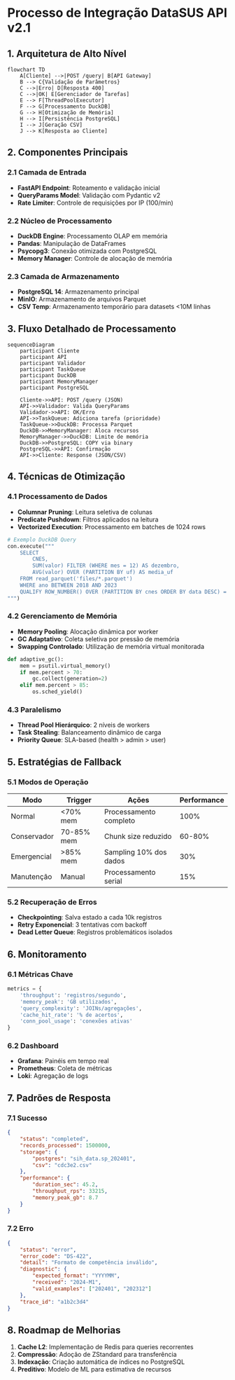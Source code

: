 # Processo de Integração DataSUS API v2.1

## 1. Arquitetura de Alto Nível

```mermaid
flowchart TD
    A[Cliente] -->|POST /query| B[API Gateway]
    B --> C{Validação de Parâmetros}
    C -->|Erro| D[Resposta 400]
    C -->|OK| E[Gerenciador de Tarefas]
    E --> F[ThreadPoolExecutor]
    F --> G[Processamento DuckDB]
    G --> H[Otimização de Memória]
    H --> I[Persistência PostgreSQL]
    I --> J[Geração CSV]
    J --> K[Resposta ao Cliente]
```

## 2. Componentes Principais

### 2.1 Camada de Entrada
- **FastAPI Endpoint**: Roteamento e validação inicial
- **QueryParams Model**: Validação com Pydantic v2
- **Rate Limiter**: Controle de requisições por IP (100/min)

### 2.2 Núcleo de Processamento
- **DuckDB Engine**: Processamento OLAP em memória
- **Pandas**: Manipulação de DataFrames
- **Psycopg3**: Conexão otimizada com PostgreSQL
- **Memory Manager**: Controle de alocação de memória

### 2.3 Camada de Armazenamento
- **PostgreSQL 14**: Armazenamento principal
- **MinIO**: Armazenamento de arquivos Parquet
- **CSV Temp**: Armazenamento temporário para datasets <10M linhas

## 3. Fluxo Detalhado de Processamento

```mermaid
sequenceDiagram
    participant Cliente
    participant API
    participant Validador
    participant TaskQueue
    participant DuckDB
    participant MemoryManager
    participant PostgreSQL
    
    Cliente->>API: POST /query (JSON)
    API->>Validador: Valida QueryParams
    Validador->>API: OK/Erro
    API->>TaskQueue: Adiciona tarefa (prioridade)
    TaskQueue->>DuckDB: Processa Parquet
    DuckDB->>MemoryManager: Aloca recursos
    MemoryManager->>DuckDB: Limite de memória
    DuckDB->>PostgreSQL: COPY via binary
    PostgreSQL->>API: Confirmação
    API->>Cliente: Response (JSON/CSV)
```

## 4. Técnicas de Otimização

### 4.1 Processamento de Dados
- **Columnar Pruning**: Leitura seletiva de colunas
- **Predicate Pushdown**: Filtros aplicados na leitura
- **Vectorized Execution**: Processamento em batches de 1024 rows

```python
# Exemplo DuckDB Query
con.execute("""
    SELECT 
        CNES, 
        SUM(valor) FILTER (WHERE mes = 12) AS dezembro,
        AVG(valor) OVER (PARTITION BY uf) AS media_uf
    FROM read_parquet('files/*.parquet')
    WHERE ano BETWEEN 2018 AND 2023
    QUALIFY ROW_NUMBER() OVER (PARTITION BY cnes ORDER BY data DESC) = 1
""")
```

### 4.2 Gerenciamento de Memória
- **Memory Pooling**: Alocação dinâmica por worker
- **GC Adaptativo**: Coleta seletiva por pressão de memória
- **Swapping Controlado**: Utilização de memória virtual monitorada

```python
def adaptive_gc():
    mem = psutil.virtual_memory()
    if mem.percent > 70:
        gc.collect(generation=2)
    elif mem.percent > 85:
        os.sched_yield()
```

### 4.3 Paralelismo
- **Thread Pool Hierárquico**: 2 níveis de workers
- **Task Stealing**: Balanceamento dinâmico de carga
- **Priority Queue**: SLA-based (health > admin > user)

## 5. Estratégias de Fallback

### 5.1 Modos de Operação
| Modo          | Trigger               | Ações                          | Performance |
|---------------|-----------------------|--------------------------------|-------------|
| Normal        | <70% mem             | Processamento completo         | 100%        |
| Conservador   | 70-85% mem           | Chunk size reduzido            | 60-80%      |
| Emergencial   | >85% mem             | Sampling 10% dos dados         | 30%         |
| Manutenção    | Manual               | Processamento serial           | 15%         |

### 5.2 Recuperação de Erros
- **Checkpointing**: Salva estado a cada 10k registros
- **Retry Exponencial**: 3 tentativas com backoff
- **Dead Letter Queue**: Registros problemáticos isolados

## 6. Monitoramento

### 6.1 Métricas Chave
```python
metrics = {
    'throughput': 'registros/segundo',
    'memory_peak': 'GB utilizados',
    'query_complexity': 'JOINs/agregações',
    'cache_hit_rate': '% de acertos',
    'conn_pool_usage': 'conexões ativas'
}
```

### 6.2 Dashboard
- **Grafana**: Painéis em tempo real
- **Prometheus**: Coleta de métricas
- **Loki**: Agregação de logs

## 7. Padrões de Resposta

### 7.1 Sucesso
```json
{
    "status": "completed",
    "records_processed": 1500000,
    "storage": {
        "postgres": "sih_data.sp_202401",
        "csv": "cdc3e2.csv"
    },
    "performance": {
        "duration_sec": 45.2,
        "throughput_rps": 33215,
        "memory_peak_gb": 8.7
    }
}
```

### 7.2 Erro
```json
{
    "status": "error",
    "error_code": "DS-422",
    "detail": "Formato de competência inválido",
    "diagnostic": {
        "expected_format": "YYYYMM",
        "received": "2024-M1",
        "valid_examples": ["202401", "202312"]
    },
    "trace_id": "a1b2c3d4"
}
```

## 8. Roadmap de Melhorias

1. **Cache L2**: Implementação de Redis para queries recorrentes
2. **Compressão**: Adoção de ZStandard para transferência
3. **Indexação**: Criação automática de índices no PostgreSQL
4. **Preditivo**: Modelo de ML para estimativa de recursos